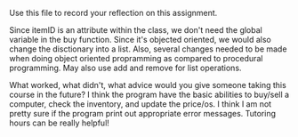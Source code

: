 Use this file to record your reflection on this assignment.

Since itemID is an attribute within the class, we don't need the global variable in the buy function. Since it's objected oriented, we would also change the disctionary into a list. Also, several changes needed to be made when doing object oriented propramming as compared to procedural programming. May also use add and remove for list operations.

What worked, what didn't, what advice would you give someone taking this course in the future?
I think the program have the basic abilities to buy/sell a computer, check the inventory, and update the price/os.
I think I am not pretty sure if the program print out appropriate error messages.
Tutoring hours can be really helpful!
